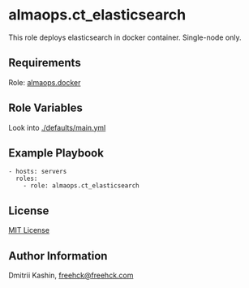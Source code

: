 almaops.ct_elasticsearch
==========

This role deploys elasticsearch in docker container. Single-node only.

Requirements
------------

Role: [almaops.docker](https://galaxy.ansible.com/almaops/docker)

Role Variables
--------------

Look into [./defaults/main.yml](./defaults/main.yml)

Example Playbook
----------------

```
- hosts: servers
  roles:
    - role: almaops.ct_elasticsearch
```

License
-------

[MIT License](./LICENSE)


Author Information
------------------
Dmitrii Kashin, <freehck@freehck.com>
